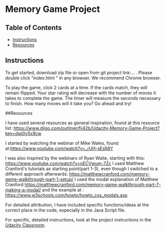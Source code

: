 # Memory Game Project

## Table of Contents

* [Instructions](#instructions)
* [Resources](#resources)
## Instructions


To get started, download zip file or open from git project link:...  . Please double click "index.html " in any browser. We recommend Chrome browser.

To play the game, click 2 cards at a time. If the cards match, they will remain flipped. Your star rating will decrease with the number of moves it takes to complete the game. The timer will measure the seconds necessary to finish. How many moves will it take you? Go ahead and try!

##Resources

I have used several resources as general inspiration, found at this resource list: https://www.diigo.com/outliner/fii42b/Udacity-Memory-Game-Project?key=dwj0y5x9cw

I started by watching the webinar of Mike Wales, found at:https://www.youtube.com/watch?v=_rUH-sEs68Y

I was also inspired by the webinars of Ryan Waite, starting with this: https://www.youtube.com/watch?v=oECVwum-7Zc 
I used Matthew Cranford's tutorials as starting point(part 1-3), even though I switched to a different approach afterwards:
https://matthewcranford.com/memory-game-walkthrough-part-1-setup/ 
I used the modal explanation of Matthew Cranford https://matthewcranford.com/memory-game-walkthrough-part-7-making-a-modal/ and the example at :  https://www.w3schools.com/howto/howto_css_modals.asp


For detailed attribution, I have included specific functions/ideas at the correct place in the code, especially in the Java Script file.

For specific, detailed instructions, look at the project instructions in the [Udacity Classroom](https://classroom.udacity.com/me).

 
